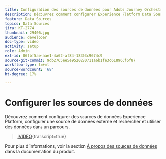 ```yaml
---
title: Configuration des sources de données pour Adobe Journey Orchestration
description: Découvrez comment configurer Experience Platform Data Source, configurer une source de données externe et rechercher et utiliser des données dans un parcours.
feature: Data Sources
topics: Data Sources
jira: KT-2774
thumbnail: 29406.jpg
audience: developer
doc-type: video
activity: setup
role: Admin
exl-id: 06fbf5ae-aae1-4a62-af84-18303c9674c9
source-git-commit: 9db2765ee5e9520280711a6b1fe3c618963f6f87
workflow-type: tm+mt
source-wordcount: '68'
ht-degree: 17%

---
```


# Configurer les sources de données

Découvrez comment configurer des sources de données Experience Platform, configurer une source de données externe et rechercher et utiliser des données dans un parcours.

>[!VIDEO](https://video.tv.adobe.com/v/29406?learn=on){transcript=true}

Pour plus d’informations, voir la section [À propos des sources de données](https://experienceleague.adobe.com/docs/journeys/using/data-source-journeys/about-data-sources.html?lang=en) dans la documentation du produit.
